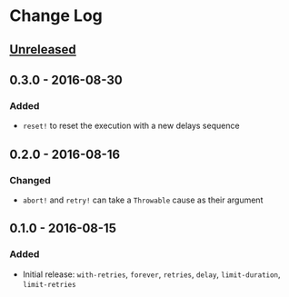 # Change Log

## [Unreleased]

## 0.3.0 - 2016-08-30
### Added
- `reset!` to reset the execution with a new delays sequence

## 0.2.0 - 2016-08-16
### Changed
- `abort!` and `retry!` can take a `Throwable` cause as their argument

## 0.1.0 - 2016-08-15
### Added
- Initial release: `with-retries`, `forever`, `retries`, `delay`, `limit-duration`, `limit-retries`

[Unreleased]: https://github.com/your-name/manifail/compare/0.3.0...HEAD
